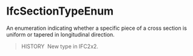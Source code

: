 # IfcSectionTypeEnum

An enumeration indicating whether a specific piece of a cross section is uniform or tapered in longitudinal direction.

> HISTORY&nbsp; New type in IFC2x2.
